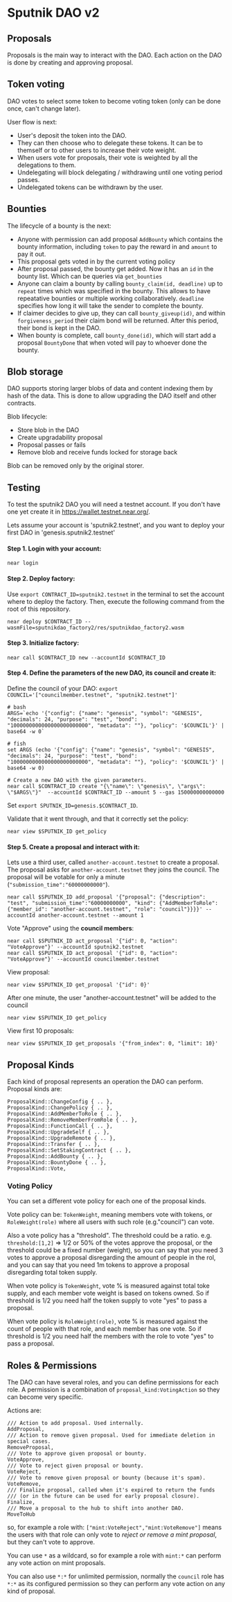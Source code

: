 # Sputnik DAO v2

## Proposals

Proposals is the main way to interact with the DAO.
Each action on the DAO is done by creating and approving proposal.

## Token voting

DAO votes to select some token to become voting token (only can be done once, can't change later).

User flow is next:
- User's deposit the token into the DAO.
- They can then choose who to delegate these tokens. It can be to themself or to other users to increase their vote weight.
- When users vote for proposals, their vote is weighted by all the delegations to them.
- Undelegating will block delegating / withdrawing until one voting period passes.
- Undelegated tokens can be withdrawn by the user.

## Bounties

The lifecycle of a bounty is the next:

 - Anyone with permission can add proposal `AddBounty` which contains the bounty information, including `token` to pay the reward in and `amount` to pay it out.
 - This proposal gets voted in by the current voting policy
 - After proposal passed, the bounty get added. Now it has an `id` in the bounty list. Which can be queries via `get_bounties`
 - Anyone can claim a bounty by calling `bounty_claim(id, deadline)` up to `repeat` times which was specified in the bounty. This allows to have repeatative bounties or multiple working collaboratively. `deadline` specifies how long it will take the sender to complete the bounty.
 - If claimer decides to give up, they can call `bounty_giveup(id)`, and within `forgiveness_period` their claim bond will be returned. After this period, their bond is kept in the DAO.
 - When bounty is complete, call `bounty_done(id)`, which will start add a proposal `BountyDone` that when voted will pay to whoever done the bounty.

## Blob storage

DAO supports storing larger blobs of data and content indexing them by hash of the data.
This is done to allow upgrading the DAO itself and other contracts.

Blob lifecycle:
 - Store blob in the DAO
 - Create upgradability proposal
 - Proposal passes or fails
 - Remove blob and receive funds locked for storage back

Blob can be removed only by the original storer.

## Testing

To test the sputnik2 DAO you will need a testnet account. If you don't have one yet create it in https://wallet.testnet.near.org/.

Lets assume your account is 'sputnik2.testnet', and you want to deploy your first DAO in 'genesis.sputnik2.testnet'

#### Step 1. Login with your account:
```
near login
```

#### Step 2. Deploy factory:

Use `export CONTRACT_ID=sputnik2.testnet` in the terminal to set the account where to deploy the factory. Then, execute the following command from the root of this repository. 

```
near deploy $CONTRACT_ID --wasmFile=sputnikdao_factory2/res/sputnikdao_factory2.wasm
```

#### Step 3. Initialize factory:
```
near call $CONTRACT_ID new --accountId $CONTRACT_ID
```

#### Step 4. Define the parameters of the new DAO, its council and create it:

Define the council of your DAO: `export COUNCIL='["councilmember.testnet", "sputnik2.testnet"]'`

```
# bash
ARGS=`echo '{"config": {"name": "genesis", "symbol": "GENESIS", "decimals": 24, "purpose": "test", "bond": "1000000000000000000000000", "metadata": ""}, "policy": '$COUNCIL'}' | base64 -w 0`

# fish
set ARGS (echo '{"config": {"name": "genesis", "symbol": "GENESIS", "decimals": 24, "purpose": "test", "bond": "1000000000000000000000000", "metadata": ""}, "policy": '$COUNCIL'}' | base64 -w 0)

# Create a new DAO with the given parameters.
near call $CONTRACT_ID create "{\"name\": \"genesis\", \"args\": \"$ARGS\"}"  --accountId $CONTRACT_ID --amount 5 --gas 150000000000000
```

Set `export SPUTNIK_ID=genesis.$CONTRACT_ID`.

Validate that it went through, and that it correctly set the policy:
```
near view $SPUTNIK_ID get_policy
```

#### Step 5. Create a proposal and interact with it:

Lets use a third user, called `another-account.testnet` to create a proposal. The proposal asks for `another-account.testnet` they joins the council. The proposal will be votable for only a minute (`"submission_time":"60000000000"`).

```
near call $SPUTNIK_ID add_proposal '{"proposal": {"description": "test", "submission_time":"60000000000", "kind": {"AddMemberToRole": {"member_id": "another-account.testnet", "role": "council"}}}}' --accountId another-account.testnet --amount 1
```

Vote "Approve" using the **council members**:
```
near call $SPUTNIK_ID act_proposal '{"id": 0, "action": "VoteApprove"}' --accountId sputnik2.testnet
near call $SPUTNIK_ID act_proposal '{"id": 0, "action": "VoteApprove"}' --accountId councilmember.testnet 
```

View proposal:
```
near view $SPUTNIK_ID get_proposal '{"id": 0}'
```

After one minute, the user "another-account.testnet" will be added to the council
```
near view $SPUTNIK_ID get_policy
```

View first 10 proposals:
```
near view $SPUTNIK_ID get_proposals '{"from_index": 0, "limit": 10}'
```


## Proposal Kinds

Each kind of proposal represents an operation the DAO can perform. Proposal kinds are:
```
ProposalKind::ChangeConfig { .. },
ProposalKind::ChangePolicy { .. },
ProposalKind::AddMemberToRole { .. },
ProposalKind::RemoveMemberFromRole { .. },
ProposalKind::FunctionCall { .. },
ProposalKind::UpgradeSelf { .. },
ProposalKind::UpgradeRemote { .. },
ProposalKind::Transfer { .. },
ProposalKind::SetStakingContract { .. },
ProposalKind::AddBounty { .. },
ProposalKind::BountyDone { .. },
ProposalKind::Vote,
```
### Voting Policy

You can set a different vote policy for each one of the proposal kinds.

Vote policy can be: `TokenWeight`, meaning members vote with tokens, or `RoleWeight(role)` where all users with such role (e.g."council") can vote.

Also a vote policy has a "threshold". The threshold could be a ratio. e.g. `threshold:[1,2]` => 1/2 or 50% of the votes approve the proposal, or the threshold could be a fixed number (weight), so you can say that you need 3 votes to approve a proposal disregarding the amount of people in the rol, and you can say that you need 1m tokens to approve a proposal disregarding total token supply.

When vote policy is `TokenWeight`, vote % is measured against total toke supply, and each member vote weight is based on tokens owned. So if threshold is 1/2 you need half the token supply to vote "yes" to pass a proposal.

When vote policy is `RoleWeight(role)`, vote % is measured against the count of people with that role, and each member has one vote. So if threshold is 1/2 you need half the members with the role to vote "yes" to pass a proposal.

## Roles & Permissions

The DAO can have several roles, and you can define permissions for each role. A permission is a combination of `proposal_kind:VotingAction` so they can become very specific.

Actions are:
```
/// Action to add proposal. Used internally.
AddProposal,
/// Action to remove given proposal. Used for immediate deletion in special cases.
RemoveProposal,
/// Vote to approve given proposal or bounty.
VoteApprove,
/// Vote to reject given proposal or bounty.
VoteReject,
/// Vote to remove given proposal or bounty (because it's spam).
VoteRemove,
/// Finalize proposal, called when it's expired to return the funds
/// (or in the future can be used for early proposal closure).
Finalize,
/// Move a proposal to the hub to shift into another DAO.
MoveToHub
```

so, for example a role with: `["mint:VoteReject","mint:VoteRemove"]` means the users with that role can only vote to *reject or remove a mint proposal*, but they can't vote to approve.

You can use `*` as a wildcard, so for example a role with `mint:*` can perform any vote action on mint proposals.

You can also use `*:*` for unlimited permission, normally the `council` role has `*:*` as its configured permission so they can perform any vote action on any kind of proposal.
